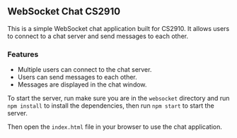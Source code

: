 ## WebSocket Chat CS2910

This is a simple WebSocket chat application built for CS2910. It allows users to connect to a chat server and send messages to each other.

### Features

-   Multiple users can connect to the chat server.
-   Users can send messages to each other.
-   Messages are displayed in the chat window.

To start the server, run make sure you are in the `websocket` directory and run `npm install` to install the dependencies, then run `npm start` to start the server.

Then open the `index.html` file in your browser to use the chat application.